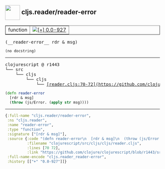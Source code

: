 ## <img width="48px" valign="middle" src="http://i.imgur.com/Hi20huC.png"> cljs.reader/reader-error

 <table border="1">
<tr>
<td>function</td>
<td><a href="https://github.com/cljsinfo/api-refs/tree/0.0-927"><img valign="middle" alt="[+] 0.0-927" src="https://img.shields.io/badge/+-0.0--927-lightgrey.svg"></a> </td>
</tr>
</table>

 <samp>
(__reader-error__ rdr & msg)<br>
</samp>

```
(no docstring)
```

---

 <pre>
clojurescript @ r1443
└── src
    └── cljs
        └── cljs
            └── <ins>[reader.cljs:70-72](https://github.com/clojure/clojurescript/blob/r1443/src/cljs/cljs/reader.cljs#L70-L72)</ins>
</pre>

```clj
(defn reader-error
  [rdr & msg]
  (throw (js/Error. (apply str msg))))
```


---

```clj
{:full-name "cljs.reader/reader-error",
 :ns "cljs.reader",
 :name "reader-error",
 :type "function",
 :signature ["[rdr & msg]"],
 :source {:code "(defn reader-error\n  [rdr & msg]\n  (throw (js/Error. (apply str msg))))",
          :filename "clojurescript/src/cljs/cljs/reader.cljs",
          :lines [70 72],
          :link "https://github.com/clojure/clojurescript/blob/r1443/src/cljs/cljs/reader.cljs#L70-L72"},
 :full-name-encode "cljs.reader_reader-error",
 :history [["+" "0.0-927"]]}

```
